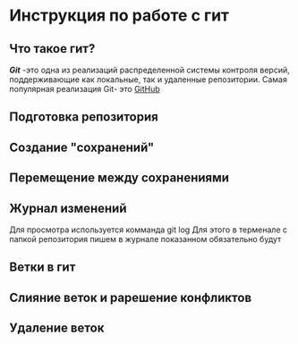 # Инструкция по работе с гит

## Что такое гит?

***Git*** -это одна из реализаций распределенной системы контроля версий, поддерживающие как локальные, так и удаленные репозитории.
Самая популярная реализация Git- это [GitHub](htttps://github.com)

## Подготовка репозитория

## Создание "сохранений"

## Перемещение между сохранениями

## Журнал изменений
Для просмотра используется комманда git log Для этого в терменале с папкой репозитория пишем в журнале показанном обязательно будут 
## Ветки в гит

## Слияние веток и рарешение конфликтов

## Удаление веток